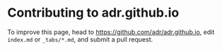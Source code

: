 # Contributing to adr.github.io

To improve this page, head to <https://github.com/adr/adr.github.io>, edit `index.md` or `_tabs/*.md`, and submit a pull request.
